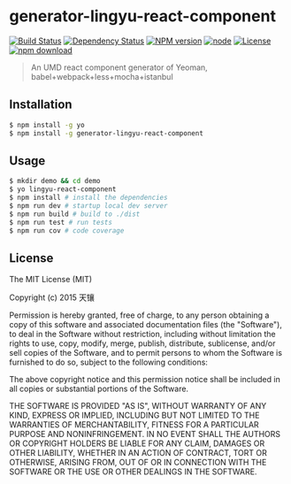 # generator-lingyu-react-component

[![Build Status](https://travis-ci.org/LingyuCoder/generator-lingyu-react-component.png)](https://travis-ci.org/LingyuCoder/generator-lingyu-react-component)
[![Dependency Status](https://david-dm.org/LingyuCoder/generator-lingyu-react-component.svg)](https://david-dm.org/LingyuCoder/generator-lingyu-react-component)
[![NPM version](http://img.shields.io/npm/v/generator-lingyu-react-component.svg?style=flat-square)](http://npmjs.org/package/generator-lingyu-react-component)
[![node](https://img.shields.io/badge/node.js-%3E=_4.0-green.svg?style=flat-square)](http://nodejs.org/download/)
[![License](http://img.shields.io/npm/l/generator-lingyu-react-component.svg?style=flat-square)](LICENSE)
[![npm download](https://img.shields.io/npm/dm/generator-lingyu-react-component.svg?style=flat-square)](https://npmjs.org/package/generator-lingyu-react-component)

> An UMD react component generator of Yeoman, babel+webpack+less+mocha+istanbul

## Installation

```bash
$ npm install -g yo
$ npm install -g generator-lingyu-react-component
```

## Usage

```bash
$ mkdir demo && cd demo
$ yo lingyu-react-component
$ npm install # install the dependencies
$ npm run dev # startup local dev server
$ npm run build # build to ./dist
$ npm run test # run tests
$ npm run cov # code coverage
```

## License

The MIT License (MIT)

Copyright (c) 2015 天镶

Permission is hereby granted, free of charge, to any person obtaining a copy of this software and associated documentation files (the "Software"), to deal in the Software without restriction, including without limitation the rights to use, copy, modify, merge, publish, distribute, sublicense, and/or sell copies of the Software, and to permit persons to whom the Software is furnished to do so, subject to the following conditions:

The above copyright notice and this permission notice shall be included in all copies or substantial portions of the Software.

THE SOFTWARE IS PROVIDED "AS IS", WITHOUT WARRANTY OF ANY KIND, EXPRESS OR IMPLIED, INCLUDING BUT NOT LIMITED TO THE WARRANTIES OF MERCHANTABILITY, FITNESS FOR A PARTICULAR PURPOSE AND NONINFRINGEMENT. IN NO EVENT SHALL THE AUTHORS OR COPYRIGHT HOLDERS BE LIABLE FOR ANY CLAIM, DAMAGES OR OTHER LIABILITY, WHETHER IN AN ACTION OF CONTRACT, TORT OR OTHERWISE, ARISING FROM, OUT OF OR IN CONNECTION WITH THE SOFTWARE OR THE USE OR OTHER DEALINGS IN THE SOFTWARE.
